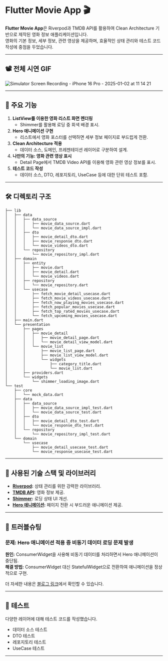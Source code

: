 # Flutter Movie App 🎬

**Flutter Movie App**은 Riverpod과 TMDB API를 활용하여 Clean Architecture 기반으로 제작된 영화 정보 애플리케이션입니다.  
영화의 기본 정보, 세부 정보, 관련 영상을 제공하며, 효율적인 상태 관리와 테스트 코드 작성에 중점을 두었습니다.

---

## 📽️ 전체 시연 GIF
![Simulator Screen Recording - iPhone 16 Pro - 2025-01-02 at 11 14 21](https://github.com/user-attachments/assets/f752be73-b556-47fa-a99f-a6d18b1e231b)



---

## 🔑 주요 기능

1. **ListView를 이용한 영화 리스트 화면 렌더링**
   - Shimmer를 활용해 로딩 중 회색 배경 표시.
2. **Hero 애니메이션 구현**
   - 리스트에서 영화 포스터를 선택하면 세부 정보 페이지로 부드럽게 전환.
3. **Clean Architecture 적용**
   - 데이터 소스, 도메인, 프레젠테이션 레이어로 구분하여 설계.
4. **나만의 기능: 영화 관련 영상 표시**
   - Detail Page에서 TMDB Video API를 이용해 영화 관련 영상 정보를 표시.
5. **테스트 코드 작성**
   - 데이터 소스, DTO, 레포지토리, UseCase 등에 대한 단위 테스트 포함.

---

## 🛠️ 디렉토리 구조
```
├── lib
│   ├── data
│   │   ├── data_source
│   │   │   ├── movie_data_source.dart
│   │   │   └── movie_data_source_impl.dart
│   │   ├── dto
│   │   │   ├── movie_detail_dto.dart
│   │   │   ├── movie_response_dto.dart
│   │   │   └── movie_videos_dto.dart
│   │   └── repository
│   │       └── movie_repository_impl.dart
│   ├── domain
│   │   ├── entity
│   │   │   ├── movie.dart
│   │   │   ├── movie_detail.dart
│   │   │   └── movie_videos.dart
│   │   ├── repository
│   │   │   └── movie_repository.dart
│   │   └── usecase
│   │       ├── fetch_movie_detail_usecase.dart
│   │       ├── fetch_movie_videos_usecase.dart
│   │       ├── fetch_now_playing_movies_usecase.dart
│   │       ├── fetch_popular_movies_usecase.dart
│   │       ├── fetch_top_rated_movies_usecase.dart
│   │       └── fetch_upcoming_movies_usecase.dart
│   ├── main.dart
│   └── presentation
│       ├── pages
│       │   ├── movie_detail
│       │   │   ├── movie_detail_page.dart
│       │   │   └── movie_detail_view_model.dart
│       │   └── movie_list
│       │       ├── movie_list_page.dart
│       │       ├── movie_list_view_model.dart
│       │       └── widgets
│       │           ├── category_title.dart
│       │           └── movie_list.dart
│       ├── providers.dart
│       └── widgets
│           └── shimmer_loading_image.dart
└── test
    ├── core
    │   └── mock_data.dart
    ├── data
    │   ├── data_source
    │   │   ├── movie_data_source_impl_test.dart
    │   │   └── movie_data_source_test.dart
    │   ├── dto
    │   │   ├── movie_detail_dto_test.dart
    │   │   └── movie_response_dto_test.dart
    │   └── repository
    │       └── movie_repository_impl_test.dart
    └── domain
        └── usecase
            ├── movie_detail_usecase_test.dart
            └── movie_response_usecase_test.dart
```
---

## 🌟 사용된 기술 스택 및 라이브러리

- **[Riverpod](https://riverpod.dev/):** 상태 관리를 위한 강력한 라이브러리.
- **[TMDB API](https://www.themoviedb.org/documentation/api):** 영화 정보 제공.
- **[Shimmer](https://pub.dev/packages/shimmer):** 로딩 상태 UI 개선.
- **[Hero 애니메이션](https://flutter.dev/docs/development/ui/animations/hero-animations):** 페이지 전환 시 부드러운 애니메이션 제공.

---

## 🚀 트러블슈팅

### 문제: Hero 애니메이션 적용 중 비동기 데이터 로딩 문제 발생
**원인:** ConsumerWidget을 사용해 비동기 데이터를 처리하면서 Hero 애니메이션이 중단됨.  
**해결 방법:** ConsumerWidget 대신 StatefulWidget으로 전환하여 애니메이션을 정상적으로 구현.

더 자세한 내용은 [블로그 링크](#)에서 확인할 수 있습니다.

---

## 🧪 테스트

다양한 레이어에 대해 테스트 코드를 작성했습니다.
- 데이터 소스 테스트
- DTO 테스트
- 레포지토리 테스트
- UseCase 테스트

---

